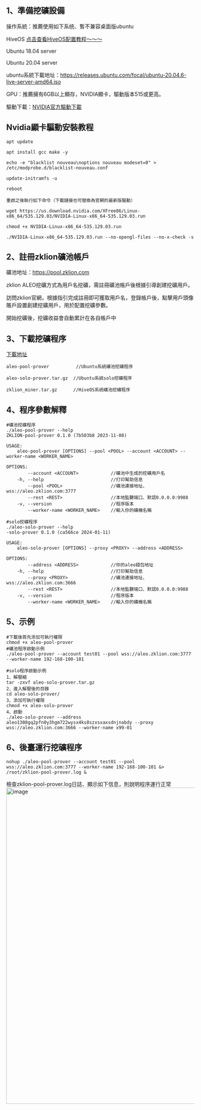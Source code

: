 
## 1、準備挖礦設備

操作系統：推薦使用如下系统、暫不兼容桌面版ubuntu

 HiveOS [点击查看HiveOS配置教程～～～](https://github.com/zklion-miner/Aleo-miner/tree/master/HiveOS)

 Ubuntu 18.04 server
 
 Ubuntu 20.04 server


ubuntu系統下載地址：https://releases.ubuntu.com/focal/ubuntu-20.04.6-live-server-amd64.iso

GPU：推薦擁有6GB以上顯存，NVIDIA顯卡，驅動版本515或更高。

驅動下載：[NVIDIA官方驅動下載](https://www.nvidia.com/Download/index.aspx?lang=en-us)

## Nvidia顯卡驅動安裝教程
```
apt update

apt install gcc make -y

echo -e "blacklist nouveau\noptions nouveau modeset=0" > /etc/modprobe.d/blacklist-nouveau.conf

update-initramfs -u

reboot

重啟之後執行如下命令（下載鏈接也可替換為官網的最新版驅動）

wget https://us.download.nvidia.com/XFree86/Linux-x86_64/535.129.03/NVIDIA-Linux-x86_64-535.129.03.run

chmod +x NVIDIA-Linux-x86_64-535.129.03.run

./NVIDIA-Linux-x86_64-535.129.03.run --no-opengl-files --no-x-check -s
```



## 2、註冊zklion礦池帳戶
礦池地址：https://pool.zklion.com

zklion ALEO挖礦方式為用戶名挖礦，需註冊礦池帳戶後根據引導創建挖礦用戶。

訪問zklion官網，根據指引完成註冊即可獲取用戶名，登錄帳戶後，點擊用戶頭像賬戶設置創建挖礦用戶，用於配置挖礦參數。

開始挖礦後，挖礦收益會自動累計在各自帳戶中



## 3、下載挖礦程序

[下載地址](https://github.com/zklion-miner/Aleo-miner/releases)
```shell
aleo-pool-prover          //Ubuntu系統礦池挖礦程序

aleo-solo-prover.tar.gz  //Ubuntu系統solo挖礦程序

zklion_miner.tar.gz      //HiveOS系統礦池挖礦程序
```



## 4、程序參數解釋

```shell
#礦池挖礦程序
./aleo-pool-prover --help
ZKLION-pool-prover 0.1.0 (7b503b8 2023-11-08)

USAGE:
    aleo-pool-prover [OPTIONS] --pool <POOL> --account <ACCOUNT> --worker-name <WORKER_NAME>

OPTIONS:
        --account <ACCOUNT>            //礦池中生成的挖礦用戶名
    -h, --help                         //打印幫助信息
        --pool <POOL>                  //礦池連接地址、wss://aleo.zklion.com:3777
        --rest <REST>                  //本地監聽端口、默認0.0.0.0:9988
    -v, --version                      //程序版本
        --worker-name <WORKER_NAME>    //輸入你的礦機名稱

```

```shell
#solo挖礦程序
./aleo-solo-prover --help
-solo-prover 0.1.0 (ca566ce 2024-01-11)

USAGE:
    aleo-solo-prover [OPTIONS] --proxy <PROXY> --address <ADDRESS>

OPTIONS:
        --address <ADDRESS>            //你的aleo錢包地址
    -h, --help                         //打印幫助信息
        --proxy <PROXY>                //礦池連接地址、wss://aleo.zklion.com:3666
        --rest <REST>                  //本地監聽端口、默認0.0.0.0:9988
    -v, --version                      //程序版本
        --worker-name <WORKER_NAME>    //輸入你的礦機名稱
```

## 5、示例 

```shell
#下載後首先添加可執行權限
chmod +x aleo-pool-prover
#礦池程序啟動示例
./aleo-pool-prover --account test01 --pool wss://aleo.zklion.com:3777 --worker-name 192-168-100-101

#solo程序啟動示例
1、解壓縮
tar -zxvf aleo-solo-prover.tar.gz
2、進入解壓後的目錄
cd aleo-solo-prover/
3、添加可執行權限
chmod +x aleo-solo-prover
4、啟動
./aleo-solo-prover --address aleo1308gq2pfn0y3hgm722wysx4ks8szxsxaxsdnjnabdy --proxy wss://aleo.zklion.com:3666 --worker-name x99-01
```

## 6、後臺運行挖礦程序
```shell
nohup ./aleo-pool-prover --account test01 --pool wss://aleo.zklion.com:3777 --worker-name 192-168-100-101 &> /root/zklion-pool-prover.log &
```

檢查zklion-pool-prover.log日誌、顯示如下信息，則說明程序運行正常
<img width="845" alt="image" src="https://github.com/zklion-miner/Aleo-miner/assets/137146992/1f13df80-6dfe-46f2-8fcf-38e835b8a3b1">


